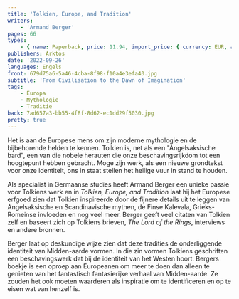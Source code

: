 ```yaml
---
title: 'Tolkien, Europe, and Tradition'
writers:
    - 'Armand Berger'
pages: 66
types:
    - { name: Paperback, price: 11.94, import_price: { currency: EUR, amount: 9.2 }, isbn: 978-1-914208-97-3 }
publishers: Arktos
date: '2022-09-26'
languages: Engels
front: 679d75a6-5a46-4cba-8f98-f10a4e3efa40.jpg
subtitle: 'From Civilisation to the Dawn of Imagination'
tags:
    - Europa
    - Mythologie
    - Traditie
back: 7ad657a3-bb55-4f8f-8d62-ec1dd29f5030.jpg
pretty: true
---
```


Het is aan de Europese mens om zijn moderne mythologie en de bijbehorende helden te kennen. Tolkien is, net als een "Angelsaksische bard", een van die nobele herauten die onze beschavingsrijkdom tot een hoogtepunt hebben gebracht. Moge zijn werk, als een nieuwe grondtekst voor onze identiteit, ons in staat stellen het heilige vuur in stand te houden.

Als specialist in Germaanse studies heeft Armand Berger een unieke passie voor Tolkiens werk en in *Tolkien, Europe, and Tradition* laat hij het Europese erfgoed zien dat Tolkien inspireerde door de fijnere details uit te leggen van Angelsaksische en Scandinavische mythen, de Finse Kalevala, Grieks-Romeinse invloeden en nog veel meer. Berger geeft veel citaten van Tolkien zelf en baseert zich op Tolkiens brieven, *The Lord of the Rings*, interviews en andere bronnen.

Berger laat op deskundige wijze zien dat deze tradities de onderliggende identiteit van Midden-aarde vormen. In die zin vormen Tolkiens geschriften een beschavingswerk dat bij de identiteit van het Westen hoort. Bergers boekje is een oproep aan Europeanen om meer te doen dan alleen te genieten van het fantastisch fantasierijke verhaal van Midden-aarde. Ze zouden het ook moeten waarderen als inspiratie om te identificeren en op te eisen wat van henzelf is.
